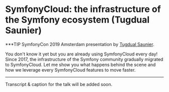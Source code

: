 # SymfonyCloud: the infrastructure of the Symfony ecosystem (Tugdual Saunier)

***TIP
SymfonyCon 2019 Amsterdam presentation by [Tugdual Saunier](https://connect.symfony.com/api/alternates/01888dba-6735-4013-b1dc-e16e94bea611).

You don't know it yet but you are already using SymfonyCloud every day!
Since 2017, the infrastructure of the Symfony community gradually migrated to SymfonyCloud. Let me show you what happens behind the scene and how we leverage every SymfonyCloud features to move faster.
***

Transcript & caption for the talk will be added soon.